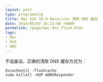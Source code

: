 ```yaml
---
layout: post
type: programming
title: Mac OSX 10.9 Mavericks 清除 DNS 缓存
date: 2014/05/03 16:23:00 +0800
permalink: /page/mac-dns-flush.html
tags:
- Mac
- OSX
- DNS
---
```


不说废话，正确的清除 DNS 缓存方式为：

```
dscacheutil -flushcache
sudo killall -HUP mDNSResponder
```
